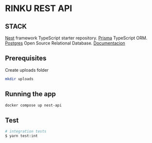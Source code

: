 # RINKU REST API

## STACK

[Nest](https://github.com/nestjs/nest) framework TypeScript starter repository.
[Prisma](https://www.prisma.io/docs) TypeScript ORM.
[Postgres](https://www.postgresql.org/docs/) Open Source Relational Database.
[Documentacion](https://base-url.com/docs)

## Prerequisites

Create uploads folder

```bash
mkdir uploads
```

## Running the app

```bash
docker compose up nest-api
```

## Test

```bash
# integration tests
$ yarn test:int
```
